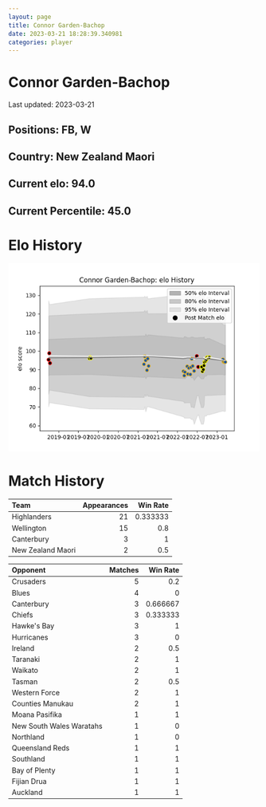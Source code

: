 ```yaml
---  
layout: page  
title: Connor Garden-Bachop  
date: 2023-03-21 18:28:39.340981  
categories: player  
---
```

# Connor Garden-Bachop


Last updated: 2023-03-21
## Positions: FB, W

## Country: New Zealand Maori

## Current elo: 94.0

## Current Percentile: 45.0

# Elo History


![elo history](history_ConnorGarden-Bachop.png)
# Match History


| Team              |   Appearances |   Win Rate |
|:------------------|--------------:|-----------:|
| Highlanders       |            21 |   0.333333 |
| Wellington        |            15 |   0.8      |
| Canterbury        |             3 |   1        |
| New Zealand Maori |             2 |   0.5      |

| Opponent                 |   Matches |   Win Rate |
|:-------------------------|----------:|-----------:|
| Crusaders                |         5 |   0.2      |
| Blues                    |         4 |   0        |
| Canterbury               |         3 |   0.666667 |
| Chiefs                   |         3 |   0.333333 |
| Hawke's Bay              |         3 |   1        |
| Hurricanes               |         3 |   0        |
| Ireland                  |         2 |   0.5      |
| Taranaki                 |         2 |   1        |
| Waikato                  |         2 |   1        |
| Tasman                   |         2 |   0.5      |
| Western Force            |         2 |   1        |
| Counties Manukau         |         2 |   1        |
| Moana Pasifika           |         1 |   1        |
| New South Wales Waratahs |         1 |   0        |
| Northland                |         1 |   0        |
| Queensland Reds          |         1 |   1        |
| Southland                |         1 |   1        |
| Bay of Plenty            |         1 |   1        |
| Fijian Drua              |         1 |   1        |
| Auckland                 |         1 |   1        |